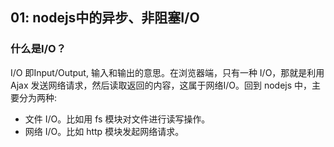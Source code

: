 ## 01: nodejs中的异步、非阻塞I/O

### 什么是I/O？
I/O 即Input/Output, 输入和输出的意思。在浏览器端，只有一种 I/O，那就是利用 Ajax 发送网络请求，然后读取返回的内容，这属于网络I/O。回到 nodejs 中，主要分为两种:
* 文件 I/O。比如用 fs 模块对文件进行读写操作。
* 网络 I/O。比如 http 模块发起网络请求。